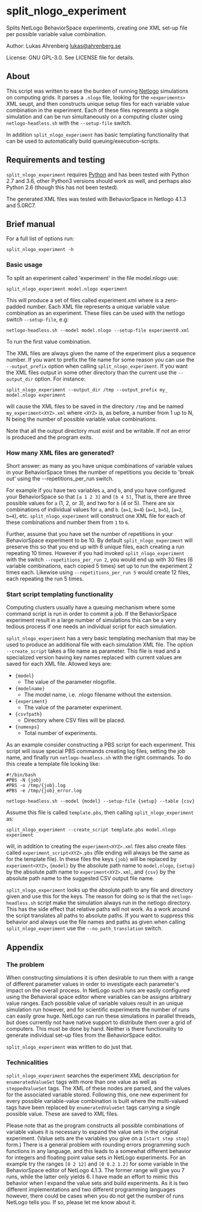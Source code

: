 # split_nlogo_experiment

Splits NetLogo BehaviorSpace experiments, creating one XML set-up file per possible variable value combination.


Author: Lukas Ahrenberg <lukas@ahrenberg.se>

License: GNU GPL-3.0. See LICENSE file for details.


## About

This script was written to ease the burden of running [Netlogo](https://ccl.northwestern.edu/netlogo/) simulations on computing grids.
It parses a `.nlogo` file, looking for the `<experiments>` XML seupt, and then constructs unique setup files for each variable value combination in the experiment. Each of these files represents a single simulation and can be run simultaneously on a computing cluster using `netlogo-headless.sh` with the `--setup-file` switch.

In addition `split_nlogo_experiment` has basic templating functionality that can be used to automatically build queuing/execution-scripts.


## Requirements and testing

`split_nlogo_experiment` requires [Python](https://www.python.org) and has been tested with Python 2.7 and 3.6, other Python3 versions should work as well, and perhaps also Python 2.6 (though this has not been tested).

The generated XML files was tested with BehaviorSpace in Netlogo 4.1.3 and 5.0RC7.


## Brief manual

For a full list of options run: 

    split_nlogo_experiment -h


### Basic usage

To split an experiment called 'experiment' in the file model.nlogo use:

    split_nlogo_experiment model.nlogo experiment

This will produce a set of files called experiment<XYZ>.xml where <XYZ> is a zero-padded number. Each XML file represents a unique variable value combination as an experiment. These files can be used with the netlogo switch `--setup-file`, e.g:

    netlogo-headless.sh --model model.nlogo --setup-file experiment0.xml

To run the first value combination.

The XML files are always given the name of the experiment plus a sequence number. If you want to prefix the file name for some reason you can use the `--output_prefix` option when calling `split_nlogo_experiment`. If you want the XML files output in some other directory than the current use the `--output_dir` option. For instance:

    split_nlogo_experiment --output_dir /tmp --output_prefix my_ model.nlogo experiment

will cause the XML files to be saved in the directory `/tmp` and be named `my_experiment<XYZ>.xml` where `<XYZ>` is, as before, a number from 1 up to N, N being the number of possible variable value combinations.

Note that all the output directory must exist and be writable. If not an error is produced and the program exits.

### How many XML files are generated?

Short answer: as many as you have unique combinations of variable values in your BehaviorSpace times the number of repetitions you decide to 'break out' using the --repetitions_per_run switch. 

For example if you have two variables `a`, and `b`, and you have configured your BehaviorSpace so that `[a 1 2 3]` and `[b 4 5]`, That is, there are three possible values for `a` (1, 2, or 3), and two for `b` (4 or 5). There are six combinations of individual values for `a`, and `b`. (`a=1`, `b=4`) (`a=1`, `b=5`), (`a=2`, `b=4`), etc. `split_nlogo_experiment` will construct one XML file for each of these combinations and number them from `1` to `6`.

Further, assume that you have set the number of repetitions in your BehaviorSpace experiment to be 10. By default `split_nlogo_experiment` will preserve this so that you end up with 6 unique files, each creating a run repeating 10 times. However if you had invoked `split_nlogo_experiment` with the switch `--repetitions_per_run 2`, you would end up with 30 files (6 variable combinations, each copied 5 times) set up to run the experiment 2 times each. Likewise using `--repetitions_per_run 5` would create 12 files, each repeating the run 5 times.

### Start script templating functionality

Computing clusters usually have a queuing mechanism where some command script is run in order to commit a job. If the BehaviorSpace experiment result in a large number of simulations this can be a very tedious process if one needs an individual script for each simulation. 

`split_nlogo_experiment` has a very basic templating mechanism that may be used to produce an additional file with each simulation XML file. The option `--create_script` takes a file name as parameter. This file is read and a specialized version having key names replaced with current values are saved for each XML file. Allowed keys are:

* `{model}`
  * The value of the parameter nlogofile.
* `{modelname}`
  * The model name, i.e. .nlogo filename without the extension.
* `{experiment}`
  * The value of the parameter experiment.
* `{csvfpath}`
  * Directory where CSV files will be placed.
* `{numexps}`
  * Total number of experiments.

As an example consider constructing a PBS script for each experiment. This script will issue special PBS commands creating log files, setting the job name, and finally run `netlogo-headless.sh` with the right commands. To do this create a template file looking like:

    #!/bin/bash
    #PBS -N {job}
    #PBS -o /tmp/{job}.log
    #PBS -e /tmp/{job}_error.log
    
    netlogo-headless.sh --model {model} --setup-file {setup} --table {csv}

Assume this file is called `template.pbs`, then calling `split_nlogo_experiment` as:

    split_nlogo_experiment --create_script template.pbs model.nlogo experiment

will, in addition to creating the `experiment<XYZ>.xml` files also create files called `experiment_script<XYZ>.pbs` (file ending will always be the same as for the template file). In these files the keys `{job}` will be replaced by `experiment<XYZ>`, `{model}` by the absolute path name to `model.nlogo`, `{setup}` by the absolute path name to `experiment<XYZ>.xml`, and `{csv}` by the absolute path name to the suggested CSV output file name.

`split_nlogo_experiment` looks up the absolute path to any file and directory given and use this for the keys. The reason for doing so is that the `netlogo-headless.sh` script make the simulation always run in the netlogo directory. This has the side effect that relative paths will not work. As a work around the script translates all paths to absolute paths. If you want to suppress this behavior and always use the file names and paths as given when calling `split_nlogo_experiment` use the `--no_path_translation` switch.


## Appendix

### The problem

When constructing simulations it is often desirable to run them with a range of different parameter values in order to investigate each parameter's impact on the overall process. In NetLogo such runs are easily configured using the Behavioral space editor where variables can be assigns arbitrary value ranges. Each possible value of variable values result in an unique simulation run however, and for scientific experiments the number of runs can easily grow huge. NetLogo can run these simulations in parallel threads, but does currently not have native support to distribute them over a grid of computers. This must be done by hand. Neither is there functionality to generate individual set-up files from the BehaviorSpace editor.

`split_nlogo_experiment` was written to do just that.


### Technicalities

`split_nlogo_experiment` searches the experiment XML description for `enumeratedValueSet` tags with more than one value as well as `steppedValueSet` tags. The XML of these nodes are parsed, and the values for the associated variable stored. Following this, one new experiment for every possible variable-value combination is built where the multi-valued tags have been replaced by `enumeratedValueSet` tags carrying a single possible value. These are saved to XML files.

Please note that as the program constructs all possible combinations of variable values it is necessary to expand the value sets in the original experiment. (Value sets are the variables you give on a `[start step stop]` form.) There is a general problem with rounding errors programming such functions in any language, and this leads to a somewhat different behavior for integers and floating point value sets in NetLogo experiments. For an example try the ranges `[0 2 12]` and `[0 0.2 1.2]` for some variable in the BehaviorSpace editor of NetLogo 4.1.3. The former range will give you 7 runs, while the latter only yields 6. I have made an effort to mimic this behavior when I expand the value sets and build experiments. As it is two different implementations and two different programming languages however, there could be cases when you do not get the number of runs NetLogo tells you. If so, please let me know about it.

